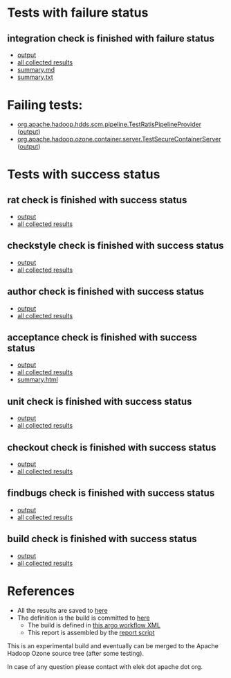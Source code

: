 # Tests with failure status

## integration check is finished with failure status

   * [output](https://raw.githubusercontent.com/elek/ozone-ci/master/pr/pr-hdds-2020-7rlzn/integration/output.log)
   * [all collected results](https://github.com/elek/ozone-ci/tree/master/pr/pr-hdds-2020-7rlzn/integration)
   * [summary.md](https://github.com/elek/ozone-ci/tree/master/pr/pr-hdds-2020-7rlzn/integration/summary.md)
   * [summary.txt](https://github.com/elek/ozone-ci/tree/master/pr/pr-hdds-2020-7rlzn/integration/summary.txt)

# Failing tests: 

 * [org.apache.hadoop.hdds.scm.pipeline.TestRatisPipelineProvider](hadoop-ozone/integration-test/org.apache.hadoop.hdds.scm.pipeline.TestRatisPipelineProvider.txt) ([output](hadoop-ozone/integration-test/org.apache.hadoop.hdds.scm.pipeline.TestRatisPipelineProvider-output.txt/))
 * [org.apache.hadoop.ozone.container.server.TestSecureContainerServer](hadoop-ozone/integration-test/org.apache.hadoop.ozone.container.server.TestSecureContainerServer.txt) ([output](hadoop-ozone/integration-test/org.apache.hadoop.ozone.container.server.TestSecureContainerServer-output.txt/))


# Tests with success status

## rat check is finished with success status

   * [output](https://raw.githubusercontent.com/elek/ozone-ci/master/pr/pr-hdds-2020-7rlzn/rat/output.log)
   * [all collected results](https://github.com/elek/ozone-ci/tree/master/pr/pr-hdds-2020-7rlzn/rat)


## checkstyle check is finished with success status

   * [output](https://raw.githubusercontent.com/elek/ozone-ci/master/pr/pr-hdds-2020-7rlzn/checkstyle/output.log)
   * [all collected results](https://github.com/elek/ozone-ci/tree/master/pr/pr-hdds-2020-7rlzn/checkstyle)


## author check is finished with success status

   * [output](https://raw.githubusercontent.com/elek/ozone-ci/master/pr/pr-hdds-2020-7rlzn/author/output.log)
   * [all collected results](https://github.com/elek/ozone-ci/tree/master/pr/pr-hdds-2020-7rlzn/author)


## acceptance check is finished with success status

   * [output](https://raw.githubusercontent.com/elek/ozone-ci/master/pr/pr-hdds-2020-7rlzn/acceptance/output.log)
   * [all collected results](https://github.com/elek/ozone-ci/tree/master/pr/pr-hdds-2020-7rlzn/acceptance)
   * [summary.html](https://elek.github.io/ozone-ci/pr/pr-hdds-2020-7rlzn/acceptance/summary.html)


## unit check is finished with success status

   * [output](https://raw.githubusercontent.com/elek/ozone-ci/master/pr/pr-hdds-2020-7rlzn/unit/output.log)
   * [all collected results](https://github.com/elek/ozone-ci/tree/master/pr/pr-hdds-2020-7rlzn/unit)


## checkout check is finished with success status

   * [output](https://raw.githubusercontent.com/elek/ozone-ci/master/pr/pr-hdds-2020-7rlzn/checkout/output.log)
   * [all collected results](https://github.com/elek/ozone-ci/tree/master/pr/pr-hdds-2020-7rlzn/checkout)


## findbugs check is finished with success status

   * [output](https://raw.githubusercontent.com/elek/ozone-ci/master/pr/pr-hdds-2020-7rlzn/findbugs/output.log)
   * [all collected results](https://github.com/elek/ozone-ci/tree/master/pr/pr-hdds-2020-7rlzn/findbugs)


## build check is finished with success status

   * [output](https://raw.githubusercontent.com/elek/ozone-ci/master/pr/pr-hdds-2020-7rlzn/build/output.log)
   * [all collected results](https://github.com/elek/ozone-ci/tree/master/pr/pr-hdds-2020-7rlzn/build)




# References

 * All the results are saved to [here](https://github.com/elek/ozone-ci/tree/master/pr/pr-hdds-2020-7rlzn/)
 * The definition is the build is committed to [here](https://github.com/elek/argo-ozone)
    * The build is defined in [this argo workflow XML](https://github.com/elek/argo-ozone/blob/master/ozone-build.yaml)
    * This report is assembled by the [report script](https://github.com/elek/argo-ozone/blob/master/scripts/report.sh)

This is an experimental build and eventually can be merged to the Apache Hadoop Ozone source tree (after some testing).

In case of any question please contact with elek dot apache dot org.
